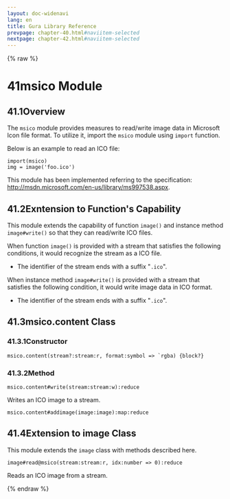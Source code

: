 ```yaml
---
layout: doc-widenavi
lang: en
title: Gura Library Reference
prevpage: chapter-40.html#naviitem-selected
nextpage: chapter-42.html#naviitem-selected
---
```

{% raw %}
<h1><span class="caption-index-1">41</span>msico Module</h1>
<h2><span class="caption-index-2">41.1</span><a name="anchor-41-1"></a>Overview</h2>
<p>
The <code class="highlighter-rouge">msico</code> module provides measures to read/write image data in Microsoft Icon file format. To utilize it, import the <code class="highlighter-rouge">msico</code> module using <code class="highlighter-rouge">import</code> function.
</p>
<p>
Below is an example to read an ICO file:
</p>
<pre class="highlight"><code>import(msico)
img = image('foo.ico')
</code></pre>
<p>
This module has been implemented referring to the specification: <a href="http://msdn.microsoft.com/en-us/library/ms997538.aspx">http://msdn.microsoft.com/en-us/library/ms997538.aspx</a>.
</p>
<h2><span class="caption-index-2">41.2</span><a name="anchor-41-2"></a>Exntension to Function's Capability</h2>
<p>
This module extends the capability of function <code class="highlighter-rouge">image()</code> and instance method <code class="highlighter-rouge">image#write()</code> so that they can read/write ICO files.
</p>
<p>
When function <code class="highlighter-rouge">image()</code> is provided with a stream that satisfies the following conditions, it would recognize the stream as a ICO file.
</p>
<ul>
<li>The identifier of the stream ends with a suffix "<code class="highlighter-rouge">.ico</code>".</li>
</ul>
<p>
When instance method <code class="highlighter-rouge">image#write()</code> is provided with a stream that satisfies the following condition, it would write image data in ICO format.
</p>
<ul>
<li>The identifier of the stream ends with a suffix "<code class="highlighter-rouge">.ico</code>".</li>
</ul>
<h2><span class="caption-index-2">41.3</span><a name="anchor-41-3"></a>msico.content Class</h2>
<h3><span class="caption-index-3">41.3.1</span><a name="anchor-41-3-1"></a>Constructor</h3>
<div class="mb-2"><code>msico.content(stream?:stream:r, format:symbol =&gt; `rgba) {block?}</code></div>
<div class="mb-2 ml-4">
</div>
<h3><span class="caption-index-3">41.3.2</span><a name="anchor-41-3-2"></a>Method</h3>
<div class="mb-2"><code>msico.content#write(stream:stream:w):reduce</code></div>
<div class="mb-2 ml-4">
<p>
Writes an ICO image to a stream.
</p>
</div>
<div class="mb-2"><code>msico.content#addimage(image:image):map:reduce</code></div>
<div class="mb-2 ml-4">
</div>
<h2><span class="caption-index-2">41.4</span><a name="anchor-41-4"></a>Extension to image Class</h2>
<p>
This module extends the <code class="highlighter-rouge">image</code> class with methods described here.
</p>
<div class="mb-2"><code>image#read@msico(stream:stream:r, idx:number =&gt; 0):reduce</code></div>
<div class="mb-2 ml-4">
<p>
Reads an ICO image from a stream.
</p>
</div>
{% endraw %}

